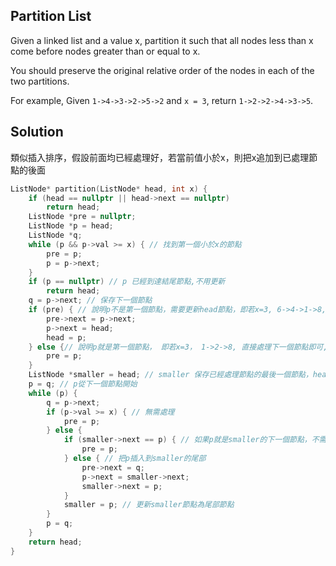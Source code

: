 ## Partition List

Given a linked list and a value x, partition it such that all nodes less than x come before nodes greater than or equal to x.

You should preserve the original relative order of the nodes in each of the two partitions.

For example,
Given `1->4->3->2->5->2` and `x = 3`,
return `1->2->2->4->3->5`.

## Solution

類似插入排序，假設前面均已經處理好，若當前值小於x，則把x追加到已處理節點的後面

```cpp
ListNode* partition(ListNode* head, int x) {
	if (head == nullptr || head->next == nullptr)
		return head;
	ListNode *pre = nullptr;
	ListNode *p = head;
	ListNode *q;
	while (p && p->val >= x) { // 找到第一個小於x的節點
		pre = p;
		p = p->next;
	}
	if (p == nullptr) // p 已經到達結尾節點,不用更新
		return head;
	q = p->next; // 保存下一個節點
	if (pre) { // 說明p不是第一個節點，需要更新head節點，即若x=3, 6->4->1->8, 需要把1插入最前面，變成1->6->4->8
		pre->next = p->next;
		p->next = head;
		head = p;
	} else {// 說明p就是第一個節點， 即若x=3， 1->2->8, 直接處理下一個節點即可,無需更新head節點
		pre = p;
	}
	ListNode *smaller = head; // smaller 保存已經處理節點的最後一個節點，head已經處理完畢
	p = q; // p從下一個節點開始
	while (p) {
		q = p->next;
		if (p->val >= x) { // 無需處理
			pre = p;
		} else {
			if (smaller->next == p) { // 如果p就是smaller的下一個節點，不需要調整，已經是正確位置
				pre = p;
			} else { // 把p插入到smaller的尾部
				pre->next = q; 
				p->next = smaller->next;
				smaller->next = p;
			}
			smaller = p; // 更新smaller節點為尾部節點
		}
		p = q;
	}
	return head;
}
```
